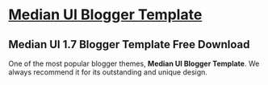 <h1><a href='https://www.imamuddinwp.com/2024/03/median-ui-blogger-template-free-download.html'>Median UI Blogger Template</a></h1>
<h2>Median UI 1.7 Blogger Template Free Download</h2>
<p>One of the most popular blogger themes, <strong>Median UI Blogger Template</strong>. We always recommend it for its outstanding and unique design.</p>

